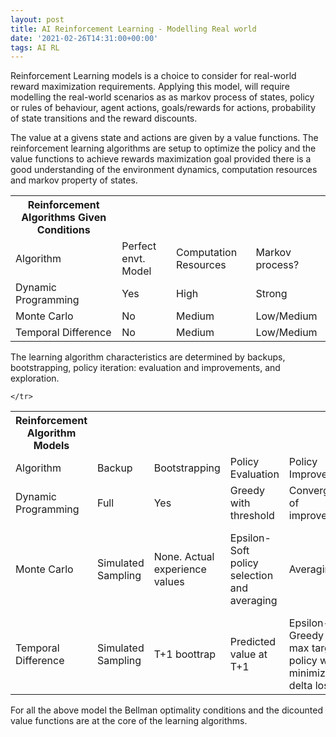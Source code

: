 ```yaml
---
layout: post
title: AI Reinforcement Learning - Modelling Real world  
date: '2021-02-26T14:31:00+00:00'
tags: AI RL 
---
```


Reinforcement Learning models is a choice to consider for real-world reward maximization requirements. Applying this model, will require modelling the real-world scenarios as as markov process of states, policy or rules of behaviour,  agent actions, goals/rewards for actions, probability of state transitions and the reward discounts. 

The value at a givens state and actions are given by a value functions. The reinforcement learning algorithms are setup to optimize the policy and the value functions to achieve rewards maximization goal provided there is a good understanding of the environment dynamics, computation resources and markov property of states. 

<table> 
<th> Reinforcement Algorithms Given Conditions </th>
    <tr> 
        <td> Algorithm </td>
        <td> Perfect envt. Model</td>
        <td> Computation Resources </td>
        <td> Markov process? </td>
    </tr>
    <tr> 
        <td> Dynamic Programming </td>
        <td> Yes </td>
        <td> High </td>
        <td> Strong </td>
    </tr>
    <tr> 
        <td> Monte Carlo </td>
        <td> No </td>
        <td> Medium </td>
        <td> Low/Medium </td>
    </tr>
    <tr> 
        <td> Temporal Difference  </td>
        <td> No </td>
        <td> Medium </td>
        <td> Low/Medium </td>
    </tr>
</table>

The learning algorithm characteristics are determined by backups, bootstrapping, policy iteration: evaluation and improvements, and exploration.
<table> 
<th> Reinforcement Algorithm Models</th>
    <tr> 
        <td> Algorithm </td>
        <td> Backup </td>
        <td> Bootstrapping </td>
        <td> Policy Evaluation </td>
        <td> Policy Improvement </td>
        <td> Value Improvement </td>
        <td> Exploration </td>
    </tr>
    <tr> 
        <td> Dynamic Programming </td>
        <td> Full </td>
        <td> Yes </td>
        <td> Greedy with threshold </td>
        <td> Convergence of improvements </td>
        <td> Greedy </td>
        <td> NA as it is exhaustive</td>
    </tr>
    <tr> 
        <td> Monte Carlo </td>
        <td> Simulated Sampling </td>
        <td> None. Actual experience values </td>
        <td> Epsilon-Soft policy selection and averaging </td>
        <td> Averaging </td>
        <td> Sampling </td>
        <td> On Policy: Exploring Starts/Episilon Greedy and Off Policy: behavioud Policy based</td>
    <tr>
    <tr> 
        <td> Temporal Difference  </td>
        <td> Simulated Sampling </td>
        <td> T+1 boottrap </td>
        <td> Predicted value at T+1  </td>
        <td> Epsilon-Greedy or max target policy with minimizing delta loss </td>
        <td> Greedy with step size reduction and reducing Gamma</td>
        <td> On Policy: Sarsa and Off Policy: Q-Learning & Expected Sarsa</td>

    </tr>
</table>

For all the above model the Bellman optimality conditions and the dicounted value functions are at the core of the learning algorithms. 